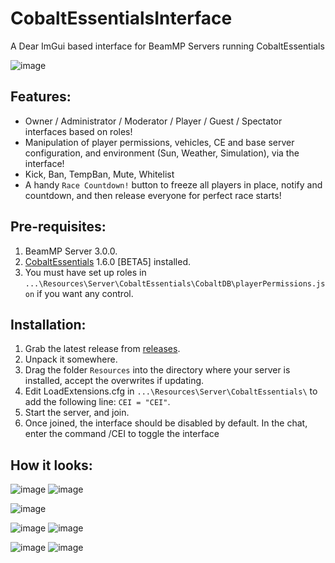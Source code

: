 # CobaltEssentialsInterface
A Dear ImGui based interface for BeamMP Servers running CobaltEssentials

![image](https://user-images.githubusercontent.com/49531350/158417299-c2b3168d-e3b9-47d4-9c22-068679853464.png)

## Features:

* Owner / Administrator / Moderator / Player / Guest / Spectator interfaces based on roles!
* Manipulation of player permissions, vehicles, CE and base server configuration, and environment (Sun, Weather, Simulation), via the interface!
* Kick, Ban, TempBan, Mute, Whitelist
* A handy `Race Countdown!` button to freeze all players in place, notify and countdown, and then release everyone for perfect race starts!

## Pre-requisites:

1. BeamMP Server 3.0.0.
2. [CobaltEssentials](https://github.com/prestonelam2003/CobaltEssentials) 1.6.0 [BETA5] installed.
3. You must have set up roles in `...\Resources\Server\CobaltEssentials\CobaltDB\playerPermissions.json` if you want any control.

## Installation:

1. Grab the latest release from [releases](https://github.com/StanleyDudek/CobaltEssentialsInterface/releases).
2. Unpack it somewhere.
3. Drag the folder `Resources` into the directory where your server is installed, accept the overwrites if updating.
4. Edit LoadExtensions.cfg in `...\Resources\Server\CobaltEssentials\` to add the following line: `CEI = "CEI"`.
5. Start the server, and join.
6. Once joined, the interface should be disabled by default. In the chat, enter the command /CEI to toggle the interface

## How it looks:

![image](https://user-images.githubusercontent.com/49531350/158418129-5e165ad8-b11a-4596-8e8e-002ead2b027b.png)
![image](https://user-images.githubusercontent.com/49531350/158417770-439511b4-d382-4343-a334-39037a81f051.png)

![image](https://user-images.githubusercontent.com/49531350/158418623-af96cd8e-87d7-43ce-8cf3-d70659699f48.png)

![image](https://user-images.githubusercontent.com/49531350/158418747-62afe261-af52-476e-802d-d5d7143d648d.png)
![image](https://user-images.githubusercontent.com/49531350/158418876-f8e3e10e-0895-447f-aa09-b18d0209a9f2.png)

![image](https://user-images.githubusercontent.com/49531350/158419418-8dbba6e4-4b18-49dd-9979-47f2cd1d42ba.png)
![image](https://user-images.githubusercontent.com/49531350/158420977-c2947fba-cc36-40a7-a968-c8d8f90fdd89.png)
